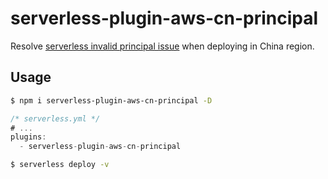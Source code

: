 # serverless-plugin-aws-cn-principal
Resolve [serverless invalid principal issue](https://github.com/serverless/serverless/issues/5365) when deploying in China region.

## Usage
```bash
$ npm i serverless-plugin-aws-cn-principal -D
```
```javascript
/* serverless.yml */
# ...
plugins:
  - serverless-plugin-aws-cn-principal
```
```bash
$ serverless deploy -v
```
